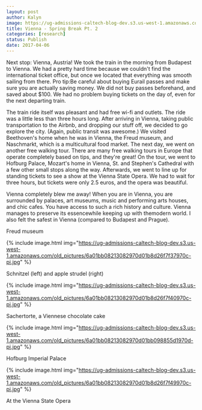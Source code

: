 ```yaml
---
layout: post
author: Kalyn
image: https://ug-admissions-caltech-blog-dev.s3.us-west-1.amazonaws.com/old_pictures/6a01bb08213082970d01b8d26f7f2c970c-pi.jpg
title: Vienna - Spring Break Pt. 2
categories: [research]
status: Publish
date: 2017-04-06
---
```



Next stop: Vienna, Austria! We took the train in the morning from Budapest to Vienna. We had a pretty hard time because we couldn't find the international ticket office, but once we located that everything was smooth sailing from there. Pro tip:Be careful about buying Eurail passes and make sure you are actually saving money. We did not buy passes beforehand, and saved about $100. We had no problem buying tickets on the day of, even for the next departing train.

The train ride itself was pleasant and had free wi-fi and outlets. The ride was a little less than three hours long. After arriving in Vienna, taking public transportation to the Airbnb, and dropping our stuff off, we decided to go explore the city. (Again, public transit was awesome.) We visited Beethoven's home when he was in Vienna, the Freud museum, and Naschmarkt, which is a multicultural food market. The next day, we went on another free walking tour. There are many free walking tours in Europe that operate completely based on tips, and they're great! On the tour, we went to Hofburg Palace, Mozart's home in Vienna, St. and Stephen's Cathedral with a few other small stops along the way. Afterwards, we went to line up for standing tickets to see a show at the Vienna State Opera. We had to wait for three hours, but tickets were only 2.5 euros, and the opera was beautiful.

Vienna completely blew me away! When you are in Vienna, you are surrounded by palaces, art museums, music and performing arts houses, and chic cafes. You have access to such a rich history and culture. Vienna manages to preserve its essencewhile keeping up with themodern world. I also felt the safest in Vienna (compared to Budapest and Prague).

<div class="photo-caption caption-xid-6a01bb08213082970d01b8d26f7f2c970c" id="caption-xid-6a01bb08213082970d01b8d26f7f2c970c">Freud museum


{% include image.html img="https://ug-admissions-caltech-blog-dev.s3.us-west-1.amazonaws.com/old_pictures/6a01bb08213082970d01b8d26f7f37970c-pi.jpg" %}<div class="photo-caption caption-xid-6a01bb08213082970d01b8d26f7f37970c" id="caption-xid-6a01bb08213082970d01b8d26f7f37970c">Schnitzel (left) and apple strudel (right)


{% include image.html img="https://ug-admissions-caltech-blog-dev.s3.us-west-1.amazonaws.com/old_pictures/6a01bb08213082970d01b8d26f7f40970c-pi.jpg" %}<div class="photo-caption caption-xid-6a01bb08213082970d01b8d26f7f40970c" id="caption-xid-6a01bb08213082970d01b8d26f7f40970c">Sachertorte, a Viennese chocolate cake


{% include image.html img="https://ug-admissions-caltech-blog-dev.s3.us-west-1.amazonaws.com/old_pictures/6a01bb08213082970d01bb098855d1970d-pi.jpg" %}<div class="photo-caption caption-xid-6a01bb08213082970d01bb098855d1970d" id="caption-xid-6a01bb08213082970d01bb098855d1970d">Hofburg Imperial Palace


{% include image.html img="https://ug-admissions-caltech-blog-dev.s3.us-west-1.amazonaws.com/old_pictures/6a01bb08213082970d01b8d26f7f49970c-pi.jpg" %}<div class="photo-caption caption-xid-6a01bb08213082970d01b8d26f7f49970c" id="caption-xid-6a01bb08213082970d01b8d26f7f49970c">At the Vienna State Opera


